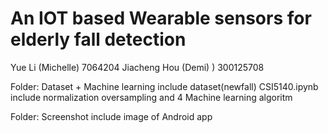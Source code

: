 # An IOT based Wearable sensors for elderly fall detection 
Yue Li (Michelle) 7064204
Jiacheng Hou (Demi) ) 300125708

Folder: Dataset + Machine learning include dataset(newfall)
CSI5140.ipynb include normalization oversampling and 4 Machine learning algoritm

Folder: Screenshot include image of Android app

